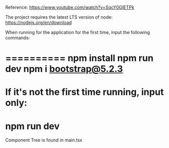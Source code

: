 Reference: https://www.youtube.com/watch?v=SqcY0GlETPk

The project requires the latest LTS version of node: https://nodejs.org/en/download

When running for the application for the first time, input the following commands:

==========
npm install
npm run dev
npm i bootstrap@5.2.3
==========

If it's not the first time running, input only:
==========
npm run dev
==========

Component Tree is found in main.tsx
